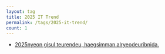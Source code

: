 ```yaml
---
layout: tag
title: 2025 IT Trend
permalink: /tags/2025-it-trend/
count: 1
---
```


- [2025nyeon gisul teurendeu, haegsimman alryeodeuribnida.](https://ki-sung.github.io/news/news21/)
